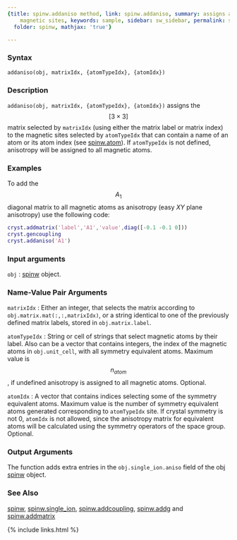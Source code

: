 ```yaml
---
{title: spinw.addaniso method, link: spinw.addaniso, summary: assigns anisotropy to
    magnetic sites, keywords: sample, sidebar: sw_sidebar, permalink: spinw_addaniso.html,
  folder: spinw, mathjax: 'true'}

---
```

  
### Syntax
  
`addaniso(obj, matrixIdx, {atomTypeIdx}, {atomIdx})`
  
### Description
  
`addaniso(obj, matrixIdx, {atomTypeIdx}, {atomIdx})` assigns the
$$[3\times 3]$$ matrix selected by `matrixIdx` (using either the matrix
label or matrix index) to the magnetic sites selected by `atomTypeIdx`
that can contain a name of an atom or its atom index (see [spinw.atom](spinw_atom.html)).
If `atomTypeIdx` is not defined, anisotropy will be assigned to all
magnetic atoms.
  
### Examples
  
To add the $$A_1$$ diagonal matrix to all magnetic atoms as
anisotropy (easy *XY* plane anisotropy) use the following code:
 
```matlab
cryst.addmatrix('label','A1','value',diag([-0.1 -0.1 0]))
cryst.gencoupling
cryst.addaniso('A1')
```
  
### Input arguments
 
`obj`
: [spinw](spinw.html) object.
 
### Name-Value Pair Arguments
  
`matrixIdx`
: Either an integer, that selects the matrix according to
  `obj.matrix.mat(:,:,matrixIdx)`, or a string identical to one
  of the previously defined matrix labels, stored in
  `obj.matrix.label`.
  
`atomTypeIdx`
: String or cell of strings that select magnetic atoms by
  their label. Also can be a vector that contains integers, the index of
  the magnetic atoms in `obj.unit_cell`, with all symmetry equivalent
  atoms. Maximum value is $$n_{atom}$$, if undefined anisotropy is assigned to
  all magnetic atoms. Optional.
 
`atomIdx`
: A vector that contains indices selecting some of the
  symmetry equivalent atoms. Maximum value is the number of symmetry
  equivalent atoms generated corresponding to `atomTypeIdx` site. If
  crystal symmetry is not 0, `atomIdx` is not allowed, since the
  anisotropy matrix for equivalent atoms will be calculated using the
  symmetry operators of the space group. Optional.
  
### Output Arguments
  
The function adds extra entries in the `obj.single_ion.aniso` field of the
obj [spinw](spinw.html) object.
  
### See Also
  
[spinw](spinw.html), [spinw.single_ion](spinw_single_ion.html), [spinw.addcoupling](spinw_addcoupling.html), [spinw.addg](spinw_addg.html) and [spinw.addmatrix](spinw_addmatrix.html)
 

{% include links.html %}
